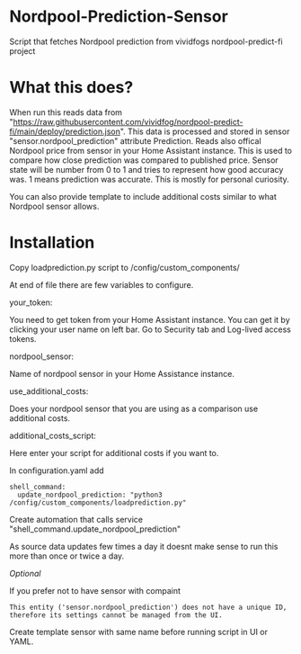 # Nordpool-Prediction-Sensor
Script that fetches Nordpool prediction from vividfogs nordpool-predict-fi project

# What this does?
When run this reads data from "https://raw.githubusercontent.com/vividfog/nordpool-predict-fi/main/deploy/prediction.json". 
This data is processed and stored in sensor "sensor.nordpool_prediction" attribute Prediction. 
Reads also offical Nordpool price from sensor in your Home Assistant instance. 
This is used to compare how close prediction was compared to published price. 
Sensor state will be number from 0 to 1 and tries to represent how good accuracy was. 1 means prediction was accurate. This is mostly for personal curiosity. 

You can also provide template to include additional costs similar to what Nordpool sensor allows. 

# Installation
Copy loadprediction.py script to /config/custom_components/

At end of file there are few variables to configure.

your_token:

You need to get token from your Home Assistant instance. You can get it by clicking your user name on left bar. Go to Security tab and Log-lived access tokens.

nordpool_sensor:

Name of nordpool sensor in your Home Assistance instance.

use_additional_costs:

Does your nordpool sensor that you are using as a comparison use additional costs.

additional_costs_script:

Here enter your script for additional costs if you want to.

In configuration.yaml add
~~~
shell_command:
  update_nordpool_prediction: "python3 /config/custom_components/loadprediction.py"
~~~
Create automation that calls service "shell_command.update_nordpool_prediction"

As source data updates few times a day it doesnt make sense to run this more than once or twice a day.

*Optional*

If you prefer not to have sensor with compaint
~~~
This entity ('sensor.nordpool_prediction') does not have a unique ID, therefore its settings cannot be managed from the UI.
~~~
Create template sensor with same name before running script in UI or YAML.
